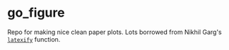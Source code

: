 # go_figure
Repo for making nice clean paper plots. Lots borrowed from Nikhil Garg's [`latexify`](https://github.com/nikhgarg/latexify/blob/master/latexify.py) function. 
